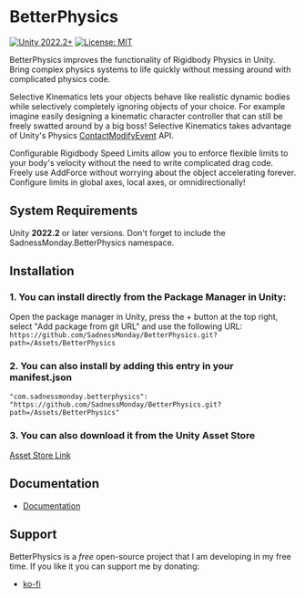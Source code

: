 # BetterPhysics
[![Unity 2022.2+](https://img.shields.io/badge/unity-2022.2%2B-blue.svg)](https://unity3d.com/get-unity/download)
[![License: MIT](https://img.shields.io/badge/License-MIT-brightgreen.svg)](https://github.com/dbrizov/NaughtyAttributes/blob/master/LICENSE)

BetterPhysics improves the functionality of Rigidbody Physics in Unity. Bring complex physics systems to life quickly without messing around with complicated physics code.


Selective Kinematics lets your objects behave like realistic dynamic bodies while selectively completely ignoring objects of your choice. For example imagine easily designing a kinematic character controller that can still be freely swatted around by a big boss! Selective Kinematics takes advantage of Unity's Physics [ContactModifyEvent](https://docs.unity3d.com/ScriptReference/Physics.ContactModifyEvent.html) API.


Configurable Rigidbody Speed Limits allow you to enforce flexible limits to your body's velocity without the need to write complicated drag code. Freely use AddForce without worrying about the object accelerating forever. Configure limits in global axes, local axes, or omnidirectionally!

## System Requirements
Unity **2022.2** or later versions. Don't forget to include the SadnessMonday.BetterPhysics namespace.

## Installation
### 1. You can install directly from the Package Manager in Unity:

Open the package manager in Unity, press the + button at the top right, select "Add package from git URL" and use the following URL:
`https://github.com/SadnessMonday/BetterPhysics.git?path=/Assets/BetterPhysics`

### 2. You can also install by adding this entry in your **manifest.json**
```
"com.sadnessmonday.betterphysics": "https://github.com/SadnessMonday/BetterPhysics.git?path=/Assets/BetterPhysics"
```
### 3. You can also download it from the Unity Asset Store
[Asset Store Link](https://assetstore.unity.com/packages/tools/physics/betterphysics-selective-kinematics-244370)

## Documentation
- [Documentation](https://sadnessmonday.com/pages/betterphysics/)

## Support
BetterPhysics is a *free* open-source project that I am developing in my free time. If you like it you can support me by donating:

- [ko-fi](https://ko-fi.com/praetorblue)
